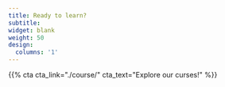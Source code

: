 ```yaml
---
title: Ready to learn?
subtitle:
widget: blank
weight: 50
design:
  columns: '1'
---
```


{{% cta cta_link="./course/" cta_text="Explore our curses!" %}}
